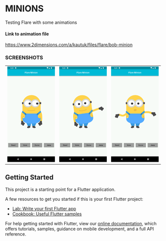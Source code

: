 # MINIONS
Testing Flare with some animations

#### Link to animation file
https://www.2dimensions.com/a/kautuk/files/flare/bob-minion

### SCREENSHOTS
| | | |
|:-------------------------:|:-------------------------:|:-------------------------:|
| ![1](screen1.png) | ![2](screen2.png) | ![2](screen3.png)


## Getting Started

This project is a starting point for a Flutter application.

A few resources to get you started if this is your first Flutter project:

- [Lab: Write your first Flutter app](https://flutter.io/docs/get-started/codelab)
- [Cookbook: Useful Flutter samples](https://flutter.io/docs/cookbook)

For help getting started with Flutter, view our 
[online documentation](https://flutter.io/docs), which offers tutorials, 
samples, guidance on mobile development, and a full API reference.
